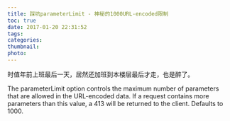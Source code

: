 ```yaml
---
title: 踩坑parameterLimit - 神秘的1000URL-encoded限制
toc: true
date: 2017-01-20 22:31:52
tags:
categories:
thumbnail:
photo:
---
```


时值年前上班最后一天，居然还加班到本楼层最后才走，也是醉了。


<!-- more -->

The parameterLimit option controls the maximum number of parameters that are allowed in the URL-encoded data. If a request contains more parameters than this value, a 413 will be returned to the client. Defaults to 1000.